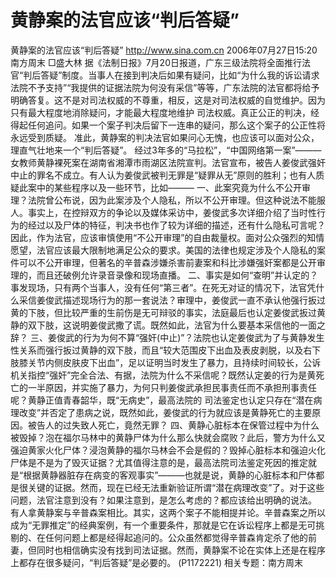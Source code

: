 # 黄静案的法官应该“判后答疑”

黄静案的法官应该“判后答疑”
http://www.sina.com.cn 2006年07月27日15:20 南方周末
□盛大林
据《法制日报》7月20日报道，广东三级法院将全面推行法官“判后答疑”制度。当事人在接到判决后如果有疑问，比如“为什么我的诉讼请求法院不予支持”“我提供的证据法院为何没有采信”等等，广东法院的法官都将给予明确答复。这不是对司法权威的不尊重，相反，这是对司法权威的自觉维护。因为只有最大程度地消除疑问，才能最大程度地维护
司法权威。真正公正的判决，经得起任何追问。如果一个案子判决后留下一连串的疑问，那么这个案子的公正性将永远受到质疑。
准此，黄静案的判决法官如果问心无愧，也应该可以面对公众，理直气壮地来一个“判后答疑”。
经过3年多的“马拉松”，“中国网络第一案”———女教师黄静裸死案在湖南省湘潭市雨湖区法院宣判。法官宣布，被告人姜俊武强奸中止的罪名不成立。有人认为姜俊武被判无罪是“疑罪从无”原则的胜利；也有人质疑此案中的某些程序以及一些环节，比如———
一、此案究竟为什么不公开审理？法院曾公布说，因为此案涉及个人隐私，所以不公开审理。但这种说法不能服人。事实上，在控辩双方的争论以及媒体采访中，姜俊武多次详细介绍了当时性行为的经过以及尸体的特征，判决书也作了较为详细的描述，还有什么隐私可言呢？因此，作为法官，应该审慎使用“不公开审理”的自由裁量权。面对公众强烈的知情愿望，法官应该最大限制地满足公众的要求。美国的法律也规定涉及个人隐私的案件可以不公开审理，但著名的辛普森涉嫌杀害前妻案和科比涉嫌强奸案都是公开审理的，而且还破例允许录音录像和现场直播。
二、事实是如何“查明”并认定的？事发现场，只有两个当事人，没有任何“第三者”。在死无对证的情况下，法官凭什么采信姜俊武描述现场行为的那一套说法？审理中，姜俊武一直不承认他强行扳过黄的下肢，但比较严重的生前伤是无可辩驳的事实，法庭最后也认定姜俊武扳过黄静的双下肢，这说明姜俊武撒了谎。既然如此，法官为什么要基本采信他的一面之辞？
三、姜俊武的行为为何不算“强奸(中止)”？法院也认定姜俊武为了与黄静发生性关系而强行扳过黄静的双下肢，而且“较大范围皮下出血及表皮剥脱，以及右下肢膝关节内侧皮肤皮下出血”，足以证明当时发生了暴力，且持续时间较长，公诉机关指控“强奸”完全合法、有据，法院为什么不采信呢？既然认定姜的行为是黄死亡的一半原因，并实施了暴力，为何只判姜俊武承担民事责任而不承担刑事责任呢？黄静正值青春韶华，既“无病史”，最高法院的
司法鉴定也认定只存在“潜在病理改变”并否定了患病之说，既然如此，姜俊武的行为就应该是黄静死亡的主要原因。被告人的过失致人死亡，竟然无罪？
四、黄静心脏标本在保管过程中为什么被毁掉？泡在福尔马林中的黄静尸体为什么那么快就会腐败？此后，警方为什么又强迫黄家火化尸体？浸泡黄静的福尔马林会不会是假的？毁掉心脏标本和强迫火化尸体是不是为了毁灭证据？尤其值得注意的是，最高法院司法鉴定死因的推定就是“根据黄静器脏存在病变的客观事实”———也就是说，黄静的心脏标本和尸体都是很关键的证据。然而，现在已经无法重新验证所谓“潜在病理改变”了。对于这些问题，法官注意到没有？如果注意到，是怎么考虑的？都应该给出明确的说法。
有人拿黄静案与辛普森案相比。其实，这两个案子不能相提并论。辛普森案之所以成为“无罪推定”的经典案例，有一个重要条件，那就是它在诉讼程序上都是无可挑剔的、在任何问题上都是经得起追问的。公众虽然都觉得辛普森肯定杀了他的前妻，但同时也相信确实没有找到司法证据。然而，黄静案不论在实体上还是在程序上都存在很多疑问，“判后答疑”是必要的。
(P1172221)
相关专题：南方周末 

